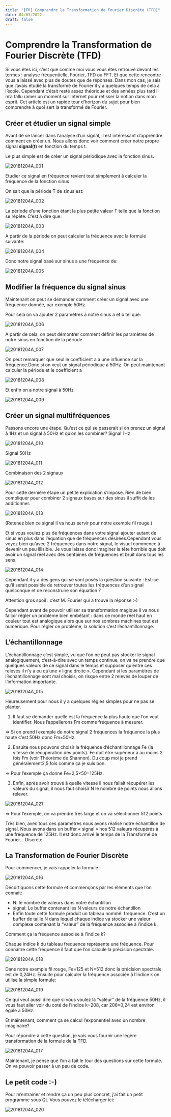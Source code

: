 ```yaml
---
title: "[FR] Comprendre la Transformation de Fourier Discrète (TFD)"
date: 04/03/2022
draft: false
---
```


# Comprendre la Transformation de Fourier Discrète (TFD)

Si vous êtes ici, c’est que comme moi vous vous êtes retrouvé devant les termes : analyse fréquentielle, Fourier, TFD ou FFT. Et que cette rencontre vous a laissé avec plus de doutes que de réponses. Dans mon cas, je sais que j’avais étudié la transformé de Fourier il y a quelques temps de cela à l’école. Cependant c’était resté assez théorique et des années plus tard il m’a fallu ramer un moment sur Internet pour retisser la notion dans mon esprit. Cet article est un rapide tour d’horizon du sujet pour bien comprendre à quoi sert la transformé de Fourier.

## Créer et étudier un signal simple

Avant de se lancer dans l’analyse d’un signal, il est intéressant d’apprendre comment en créer un. Nous allons donc voir comment créer notre propre signal **signal(t)** en fonction du temps t.

Le plus simple est de créer un signal périodique avec la fonction sinus.

![20181204A_001](./images/20181204A_001.png "20181204A_001")

Étudier ce signal en fréquence revient tout simplement à calculer la fréquence de la fonction sinus

On sait que la période T de sinus est:

![20181204A_002](./images/20181204A_002.png "20181204A_002")

La période d’une fonction étant la plus petite valeur T telle que la fonction se répète. C’est à dire que:

![20181204A_003](./images/20181204A_003.png "20181204A_003")

A partir de la période on peut calculer la fréquence avec la formule suivante:

![20181204A_004](./images/20181204A_004.png "20181204A_004")

Donc notre signal basé sur sinus a une fréquence de:

![20181204A_005](./images/20181204A_005.png "20181204A_005")

## Modifier la fréquence du signal sinus

Maintenant on peut se demander comment créer un signal avec une fréquence donnée, par exemple 50Hz.

Pour cela on va ajouter 2 paramètres à notre sinus a et b tel que:

![20181204A_006](./images/20181204A_006.png "20181204A_006")

A partir de cela, on peut démontrer comment définir les paramètres de notre sinus en fonction de la période

![20181204A_007](./images/20181204A_007.png "20181204A_007")

On peut remarquer que seul le coefficient a a une influence sur la fréquence.Donc si on veut un signal périodique à 50Hz. On peut maintenant calculer la période et le coefficient a

![20181204A_008](./images/20181204A_008.png "20181204A_008")

Et enfin on a notre signal à 50Hz

![20181204A_009](./images/20181204A_009.png "20181204A_009")

## Créer un signal multifréquences

Passons encore une étape.
Qu’est ce qui se passerait si on prenez un signal à 1Hz et un signal à 50Hz et qu’on les combiner?
Signal 1Hz

![20181204A_010](./images/20181204A_010.png "20181204A_010")

Signal 50Hz

![20181204A_011](./images/20181204A_011.png "20181204A_011")

Combinaison des 2 signaux

![20181204A_012](./images/20181204A_012.png "20181204A_012")

Pour cette dernière étape un petite explication s’impose. Rien de bien compliquer pour combiner 2 signaux basés sur des sinus il suffit de les additionner.

![20181204A_013](./images/20181204A_013.png "20181204A_013")

(Retenez bien ce signal il va nous servir pour notre exemple fil rouge.)

Et si vous voulez plus de fréquences dans votre signal ajouter autant de sinus en plus dans l’équation que de fréquences désirées.Cependant vous voyez bien
qu’avec 2 fréquences dans notre signal, le visuel commence à devenir un peu illisible. Je vous laisse donc imaginer la tête horrible que doit avoir un signal réel avec
des centaines de fréquences et bruit dans tous les sens.

![20181204A_014](./images/20181204A_014.png "20181204A_014")

Cependant il y a des gens qui se sont posés la question suivante : Est-ce qu’il serait possible de retrouver toutes les fréquences d’un signal quelconque et de
reconstruire son équation ?

Attention gros spoil : c’est M. Fourier qui a trouvé la réponse :-)

Cependant avant de pouvoir utiliser sa transformation magique il va nous falloir régler un problème bien embêtant : dans ce monde réel haut en couleur tout est analogique alors que sur nos sombres machines tout est numérique. Pour régler ce problème, la solution c’est l’échantillonnage.

## L’échantillonnage

L’échantillonnage c’est simple, vu que l’on ne peut pas stocker le signal analogiquement, c’est-à-dire avec un temps continue, on va ne prendre que quelques valeurs de ce signal dans le temps et supposer qu’entre ces relevés il n’y a eu qu’une « ligne droite ». Cependant si les paramètres de l’échantillonnage sont mal choisis, on risque entre 2 relevés de louper de l’information importante.

![20181204A_015](./images/20181204A_015.jpg "20181204A_015")

Heureusement pour nous il y a quelques règles simples pour ne pas se planter.

1. Il faut se demander quelle est la fréquence la plus haute que l’on veut identifier. Nous l’appellerons Fm comme fréquence à mesurer.

=> Si on prend l’exemple de notre signal 2 fréquences la fréquence la plus haute c’est 50Hz donc Fm=50Hz.

2. Ensuite nous pouvons choisir la fréquence d’échantillonnage Fe (la vitesse de récupération des points). Fe doit être supérieur à au moins 2 fois Fm (voir
Théorème de Shannon). Du coup moi je prend généralement2,5 fois comme ça je suis bon.

=> Pour l’exemple ça donne Fe=2,5×50=125Hz.

3. Enfin, après avoir trouvé à quelle vitesse il nous fallait récupérer les valeurs du signal, il nous faut choisir N le nombre de points nous allons relever.

![20181204A_021](./images/20181204A_021.png "20181204A_021")

=> Pour l’exemple, on va prendre très large et on va sélectionner 512 points

Très bien, avec tous ces paramètres nous avons réalisé notre échantillon de signal. Nous avons dans un buffer « signal » nos 512 valeurs récupérés à une fréquence de 125Hz. Il est donc arrivé le temps de la Transformé de Fourier… Discrète

## La Transformation de Fourier Discrète

Pour commencer, je vais rappeler la formule :

![20181204A_016](./images/20181204A_016.png "20181204A_016")

Décortiquons cette formule et commençons par les éléments que l’on connait:

- N: le nombre de valeurs dans notre échantillon
- signal: Le buffer contenant les N valeurs de notre échantillon
- Enfin toute cette formule produit un tableau nommé: frequence. C’est un buffer de taille N dans lequel chaque indice va stocker une valeur complexe contenant la “valeur” de la fréquence associée à l’indice k.

Comment ça la fréquence associée à l’indice k?

Chaque indice k du tableau frequence représente une fréquence. Pour connaitre cette fréquence il faut que l’on calcule la précision spectrale.

![20181204A_018](./images/20181204A_018.png "20181204A_018")

Dans notre exemple fil rouge, Fe=125 et N=512 donc la précision spectrale est de 0,24Hz. Ensuite pour calculer la fréquence associée à l’indice k on utilise la simple formule:

![20181204A_019](./images/20181204A_019.png "20181204A_019")

Ce qui veut aussi dire que si vous voulez la “valeur” de la fréquence 50Hz, il vous faut aller voir du coté de l’indice k=208, car 208*0,24 est environ égale à 50Hz.

Et maintenant, comment ça se calcul l’exponentiel avec un nombre imaginaire?

Pour répondre à cette question, je vais vous fournir une légère transformation de la formule de la TFD.

![20181204A_017](./images/20181204A_017.png "20181204A_017")

Maintenant, je pense que l’on a fait le tour des questions sur cette formule. On va pouvoir passer à un peu de code.

## Le petit code :-)

Pour m’entrainer et rendre ça un peu plus concret, j’ai fait un petit programme sous Qt. Vous pouvez le télécharger ici:

![20181204A_020](./images/20181204A_020.png "20181204A_020")

